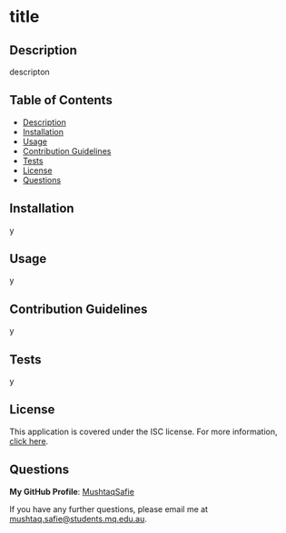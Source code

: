# title

## Description
descripton

## Table of Contents
- [Description](#Description)
- [Installation](#Installation)
- [Usage](#Usage)
- [Contribution Guidelines](#Contribution-Guidelines)
- [Tests](#Tests)
- [License](#License)
- [Questions](#Questions)

## Installation
y

## Usage
y

## Contribution Guidelines
y

## Tests
y


## License
This application is covered under the ISC license.
For more information, [click here](https://opensource.org/licenses/ISC).

## Questions
**My GitHub Profile**: [MushtaqSafie](https://github.com/MushtaqSafie)

If you have any further questions, please email me at [mushtaq.safie@students.mq.edu.au](mailto:mushtaq.safie@students.mq.edu.au).
